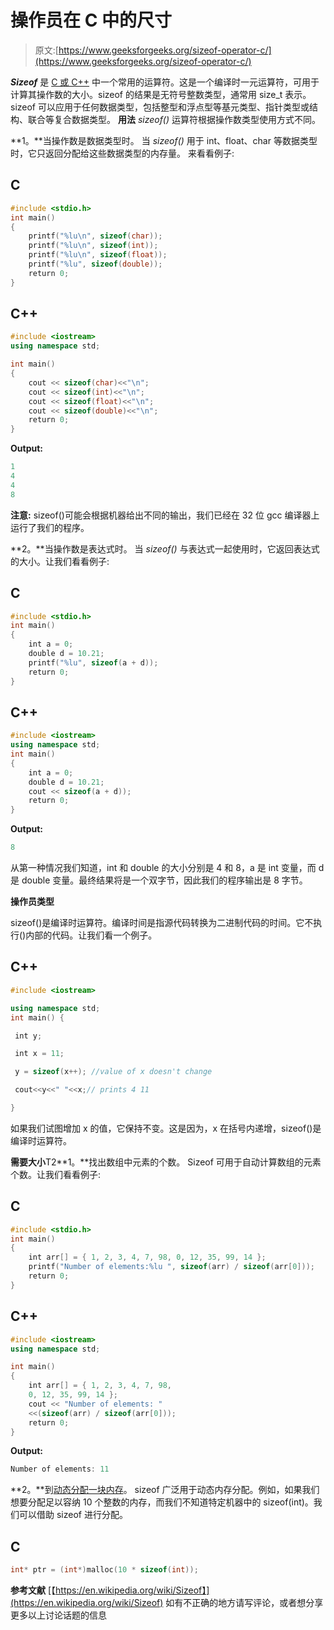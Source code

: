 # 操作员在 C 中的尺寸

> 原文:[https://www.geeksforgeeks.org/sizeof-operator-c/](https://www.geeksforgeeks.org/sizeof-operator-c/)

***Sizeof*** 是 [C 或 C++](https://www.geeksforgeeks.org/c-programming-language/) 中一个常用的运算符。这是一个编译时一元运算符，可用于计算其操作数的大小。sizeof 的结果是无符号整数类型，通常用 size_t 表示。sizeof 可以应用于任何数据类型，包括整型和浮点型等基元类型、指针类型或结构、联合等复合数据类型。
**用法**
*sizeof()* 运算符根据操作数类型使用方式不同。

**1。**当操作数是数据类型时。
当 *sizeof()* 用于 int、float、char 等数据类型时，它只返回分配给这些数据类型的内存量。
来看看例子:

## C

```cpp
#include <stdio.h>
int main()
{
    printf("%lu\n", sizeof(char));
    printf("%lu\n", sizeof(int));
    printf("%lu\n", sizeof(float));
    printf("%lu", sizeof(double));
    return 0;
}
```

## C++

```cpp
#include <iostream>
using namespace std;

int main()
{
    cout << sizeof(char)<<"\n";
    cout << sizeof(int)<<"\n";
    cout << sizeof(float)<<"\n";
    cout << sizeof(double)<<"\n";
    return 0;
}
```

**Output:** 

```cpp
1
4
4
8
```

**注意:** sizeof()可能会根据机器给出不同的输出，我们已经在 32 位 gcc 编译器上运行了我们的程序。

**2。**当操作数是表达式时。
当 *sizeof()* 与表达式一起使用时，它返回表达式的大小。让我们看看例子:

## C

```cpp
#include <stdio.h>
int main()
{
    int a = 0;
    double d = 10.21;
    printf("%lu", sizeof(a + d));
    return 0;
}
```

## C++

```cpp
#include <iostream>
using namespace std;
int main()
{
    int a = 0;
    double d = 10.21;
    cout << sizeof(a + d));
    return 0;
}
```

**Output:** 

```cpp
8
```

从第一种情况我们知道，int 和 double 的大小分别是 4 和 8，a 是 int 变量，而 d 是 double 变量。最终结果将是一个双字节，因此我们的程序输出是 8 字节。

**操作员类型**

sizeof()是编译时运算符。编译时间是指源代码转换为二进制代码的时间。它不执行()内部的代码。让我们看一个例子。

## C++

```cpp
#include <iostream>

using namespace std;
int main() {

 int y;

 int x = 11;

 y = sizeof(x++); //value of x doesn't change

 cout<<y<<" "<<x;// prints 4 11

}
```

如果我们试图增加 x 的值，它保持不变。这是因为，x 在括号内递增，sizeof()是编译时运算符。

**需要大小**T2**1。**找出数组中元素的个数。
Sizeof 可用于自动计算数组的元素个数。让我们看看例子:

## C

```cpp
#include <stdio.h>
int main()
{
    int arr[] = { 1, 2, 3, 4, 7, 98, 0, 12, 35, 99, 14 };
    printf("Number of elements:%lu ", sizeof(arr) / sizeof(arr[0]));
    return 0;
}
```

## C++

```cpp
#include <iostream>
using namespace std;

int main()
{
    int arr[] = { 1, 2, 3, 4, 7, 98,
    0, 12, 35, 99, 14 };
    cout << "Number of elements: "
    <<(sizeof(arr) / sizeof(arr[0]));
    return 0;
}
```

**Output:** 

```cpp
Number of elements: 11
```

**2。**到[动态分配一块内存](https://www.geeksforgeeks.org/dynamic-memory-allocation-in-c-using-malloc-calloc-free-and-realloc/)。
sizeof 广泛用于动态内存分配。例如，如果我们想要分配足以容纳 10 个整数的内存，而我们不知道特定机器中的 sizeof(int)。我们可以借助 sizeof 进行分配。

## C

```cpp
int* ptr = (int*)malloc(10 * sizeof(int));
```

**参考文献**
[【https://en.wikipedia.org/wiki/Sizeof】](https://en.wikipedia.org/wiki/Sizeof)
如有不正确的地方请写评论，或者想分享更多以上讨论话题的信息